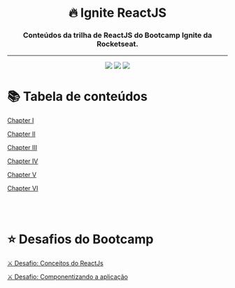 

<h1 align="center">
  🔥 Ignite ReactJS
</h1>

<h3 align="center">
  Conteúdos da trilha de ReactJS do Bootcamp Ignite da Rocketseat.
</h3>

<div align="center">
  <hr>
  <a href="https://www.linkedin.com/in/micheljohn/" target="_blank"><img src="https://img.shields.io/badge/-LinkedIn-%230077B5?style=for-the-badge&logo=linkedin&logoColor=white" target="_blank"></a> 
  <a href="https://mchjohn.github.io/mchljohn/" target="_blank"><img src="https://img.shields.io/badge/-Portfólio-%231E1E26?style=for-the-badge&logo=dev.to&logoColor=white" target="_blank"></a>
  <a href="https://passport.rocketseat.com.br/react-js/michel-john-1578542942" target="_blank"><img src="https://img.shields.io/badge/-Rocketseat-%2367159C?style=for-the-badge&logo=Apache RocketMQ&logoColor=white" target="_blank"></a>
</div>

📚 Tabela de conteúdos
=================

<a href="https://github.com/mchjohn/ignite-reactjs/tree/main/chapter-i">
  <p>Chapter I</p>
</a>

<a href="https://github.com/mchjohn/ignite-reactjs/tree/main/chapter-ii">
  <p>Chapter II</p>
</a>

<a href="https://github.com/mchjohn/ignite-reactjs/tree/main/chapter-iii">
  <p>Chapter III</p>
</a>

<a href="https://github.com/mchjohn/ignite-reactjs/tree/main/chapter-iv">
  <p>Chapter IV</p>
</a>

<a href="https://github.com/mchjohn/ignite-reactjs/tree/main/chapter-v">
  <p>Chapter V</p>
</a>

<a href="https://github.com/mchjohn/ignite-reactjs/tree/main/chapter-vi">
  <p>Chapter VI</p>
</a>

<br><br>

⭐ Desafios do Bootcamp
=================
<a href="https://github.com/mchjohn/challenge-react-concepts">
  <p>⚔️ Desafio: Conceitos do ReactJs</p>
</a>

<a href="https://github.com/mchjohn/challenge-componentizing-application">
  <p>⚔️ Desafio: Componentizando a aplicação</p>
</a>
<br>
